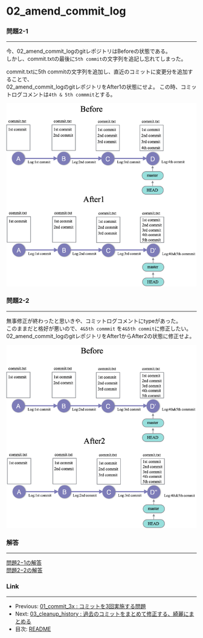 02_amend_commit_log
========

### 問題2-1
--------------------
今、02_amend_commit_logのgitレポジトリはBeforeの状態である。  
しかし、commit.txtの最後に`5th commit`の文字列を追記し忘れてしまった。  

commit.txtに5th commitの文字列を追加し、直近のコミットに変更分を追加することで、  
02_amend_commit_logのgitレポジトリをAfter1の状態にせよ。
この時、コミットログコメントは`4th & 5th commmit`とする。 



![quiz02-1](images/02-1_amend_commit_log.png)

### 問題2-2
--------------------
無事修正が終わったと思いきや、コミットログコメントにtypeがあった。  
このままだと格好が悪いので、`4&5th commmit` を`4&5th commit`に修正したい。
02_amend_commit_logのgitレポジトリをAfter1からAfter2の状態に修正せよ。

![quiz02-2](images/02-2_amend_commit_log.png)

### 解答
--------------------

[問題2−1の解答](02_amend_commit_log_answer.md#ans3)  
[問題2−2の解答](02_amend_commit_log_answer.md#ans2-2)  

### Link
--------------------
 * Previous: [01_commit_3x : コミットを3回実施する問題](01_commit_3x.md)  
 * Next: [03_cleanup_history : 過去のコミットをまとめて修正する、綺麗にまとめる](03_cleanup_history.md)
 * 目次: [README](README.md)
 